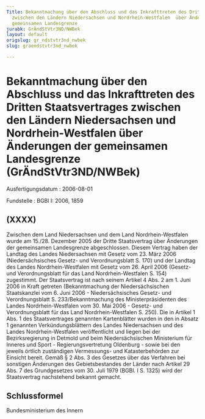 ```yaml
---
Title: Bekanntmachung über den Abschluss und das Inkrafttreten des Dritten  Staatsvertrages
  zwischen den Ländern Niedersachsen und Nordrhein-Westfalen  über Änderungen der
  gemeinsamen Landesgrenze
jurabk: GrÄndStVtr3ND/NWBek
layout: default
origslug: gr_ndstvtr3nd_nwbek
slug: graendstvtr3nd_nwbek

---
```


# Bekanntmachung über den Abschluss und das Inkrafttreten des Dritten  Staatsvertrages zwischen den Ländern Niedersachsen und Nordrhein-Westfalen  über Änderungen der gemeinsamen Landesgrenze (GrÄndStVtr3ND/NWBek)

Ausfertigungsdatum
:   2006-08-01

Fundstelle
:   BGBl I: 2006, 1859



## (XXXX)

Zwischen dem Land Niedersachsen und dem Land Nordrhein-Westfalen wurde am 15./28. Dezember 2005 der Dritte Staatsvertrag über Änderungen der gemeinsamen Landesgrenze abgeschlossen. Diesem Vertrag haben der Landtag des Landes Niedersachsen mit Gesetz vom 23. März 2006 (Niedersächsisches Gesetz- und Verordnungsblatt S. 170) und der Landtag des Landes Nordrhein-Westfalen mit Gesetz vom 26. April 2006 (Gesetz- und Verordnungsblatt für das Land Nordrhein-Westfalen S. 154) zugestimmt.
Der Staatsvertrag ist nach seinem Artikel 4 Abs. 2 am 1. Juni 2006 in Kraft getreten (Bekanntmachung der Niedersächsischen Staatskanzlei vom 6. Juni 2006 - Niedersächsisches Gesetz- und Verordnungsblatt S. 233/Bekanntmachung des Ministerpräsidenten des Landes Nordrhein-Westfalen vom 30. Mai 2006 - Gesetz- und Verordnungsblatt für das Land Nordrhein-Westfalen S. 250).
Die in Artikel 1 Abs. 1 des Staatsvertrages genannten Kartenblätter wurden in den in Absatz 1 genannten Verkündungsblättern des Landes Niedersachsen und des Landes Nordrhein-Westfalen veröffentlicht und liegen bei der Bezirksregierung in Detmold und beim Niedersächsischen Ministerium für Inneres und Sport - Regierungsvertretung Oldenburg - sowie bei den jeweils örtlich zuständigen Vermessungs- und Katasterbehörden zur Einsicht bereit.
Gemäß § 2 Abs. 3 des Gesetzes über das Verfahren bei sonstigen Änderungen des Gebietsbestandes der Länder nach Artikel 29 Abs. 7 des Grundgesetzes vom 30. Juli 1979 (BGBl. I S. 1325) wird der Staatsvertrag nachstehend bekannt gemacht.


## Schlussformel

Bundesministerium des Innern

